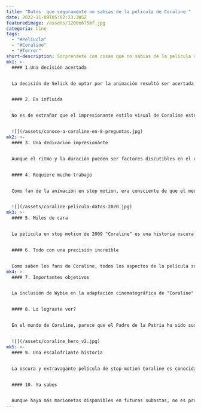 ```yaml
---
title: "Datos  que seguramente no sabias de la pelicula de Coraline "
date: 2022-11-09T05:02:23.385Z
featuredimage: /assets/1200x675mf.jpg
categoria: Cine
tags:
  - "#Peliucla"
  - "#Coraline"
  - "#Terror"
short-description: S﻿orprendete con cosas que no sabias de la pelicula de coraline
mk1: >-
  #### 1﻿.Una decisión acertada 


  La decisión de Selick de optar por la animación resultó ser acertada, ya que Coraline se convirtió rápidamente en un éxito comercial y de crítica, alabado por su estilo visual único. El enfoque de stop-motion permitió una mayor libertad creativa, aportando color e imaginación al espeluznante pero inolvidable mundo de la Otra Madre y el Otro Mundo. De hecho, se podría argumentar que la calidad surrealista de la situación de Coraline sólo se acentúa a través de las animaciones, haciendo más difícil para los espectadores distinguir entre la realidad y la pesadilla. En definitiva, Coraline estaba destinada a ser animada, una elección que contribuye a elevarla como uno de los mejores cuentos de hadas modernos.


  #### 2﻿. Es influida 


  No es de extrañar que el impresionante estilo visual de Coraline esté muy influenciado por el arte y la cultura japoneses. El director Henry Selick buscó el trabajo del artista gráfico afincado en Tokio Tadahiro Uesugi, invitándole a participar en la película como artista conceptual. Los diseños de Uesugi pueden verse en todo, desde las proporciones exageradas de los personajes hasta los ricos colores utilizados en toda la película. Pero las influencias japonesas de Coraline van más allá de su aspecto visual. Los temas de enfrentarse al miedo y superar la adversidad son comunes en el folclore japonés, y pueden verse en el viaje de Coraline cuando se enfrenta valientemente a la Otra Madre. Desde su arte hasta su historia, está claro que Coraline no sería lo mismo sin su clara infusión de influencias japonesas.


  ![](/assets/conoce-a-coraline-en-8-preguntas.jpg)
mk2: >-
  #### 3﻿. Una dedicación impresionante 


  Aunque el ritmo y la duración pueden ser factores discutibles en el éxito de una película, no se puede negar la dedicación y el duro trabajo que conlleva la producción de una animación en stop motion como Coraline. Como puede atestiguar cualquiera que haya trabajado con arcilla o marionetas, el stop motion no es como la animación tradicional: implica una cuidadosa planificación y precisión en cada movimiento, lo que hace que incluso las escenas más cortas sean un intenso trabajo de amor. En el caso de Coraline, todo este duro trabajo dio sus frutos, ya que la película recibió numerosas nominaciones a premios y ahora se considera un clásico moderno. La próxima vez que veas Coraline, tómate un momento para apreciar el largo proceso de producción que hay detrás de esos fotogramas tan cuidadosamente elaborados. Cada segundo ha merecido realmente semanas de esfuerzo.


  #### 4﻿. Requiere mucho trabajo 


  Como fan de la animación en stop motion, era consciente de que el medio es complejo y requiere mucho trabajo. Sin embargo, me quedé sorprendida cuando supe cuánto trabajo conlleva la creación de las propias marionetas. El proceso incluye moldear, esculpir y ensamblar múltiples versiones de cada personaje, ¡y eso incluso antes de empezar a rodar! En Coraline, sólo el personaje titular necesitó veintiocho marionetas diferentes. Y cada marioneta requirió al menos treinta artistas y de tres a seis meses de trabajo. Es realmente asombroso y un testimonio del nivel de dedicación y habilidad que requiere esta forma de arte única. Ver una película en stop motion como Coraline no es sólo visualmente impresionante: es una verdadera proeza artística.


  ![](/assets/coraline-pelicula-datos-2020.jpg)
mk3: >-
  #### 5﻿. Miles de cara 


  La película en stop motion de 2009 "Coraline" es una historia oscura y espeluznante que cautivó al público con sus impresionantes efectos visuales y su fascinante historia. Pero entre bastidores, hubo un enorme esfuerzo para dar vida a los personajes a través de sus expresiones. A cada personaje se le hicieron miles de caras diferentes, y la propia Coraline tuvo 6.000 caras individuales creadas sólo para ella. Para que los animadores tuvieran suficientes opciones para cada escena, tuvieron que planificar con antelación y anticipar cada posible expresión o movimiento facial. La destreza y la planificación necesarias para dar vida a estos pequeños rostros hacen de "Coraline" una obra maestra de la animación en stop motion.


  #### 6﻿. Todo con una precisión increíble 


  Como saben los fans de Coraline, todos los aspectos de la película son impresionantes y están meticulosamente elaborados. Esto incluye la propia ropa que llevan los personajes. ¿Cómo se crearon estos pequeños jerséis y mitones? La respuesta la tiene Althea Crome, una pionera del microtejido que tardó seis semanas en tejer a mano cada pequeño guante, utilizando agujas del grosor de un cabello humano. La atención de Crome a los detalles aporta una capa adicional de encanto y realismo al mundo ya fantástico de Coraline. Está claro que no se pasó por alto ningún detalle en la realización de esta película clásica.
mk4: >-
  #### 7﻿. Importantes objetivos 


  La inclusión de Wybie en la adaptación cinematográfica de "Coraline" cumple dos importantes objetivos. No sólo proporciona un alivio cómico, sino que también actúa como encarnación física de la realidad exterior. En la novela, su personaje sólo se menciona, pero desempeña un papel más importante en la historia de la película. Sirve como recordatorio de que lo que Coraline experimenta no está todo en su cabeza, añadiendo una capa de credibilidad a su viaje y aventura. Algunos pueden amarlo u odiarlo, pero su presencia es necesaria para el impacto general y la cohesión de la trama de la película.


  #### 8﻿. Lo lograste ver?


  En el mundo de Coraline, parece que el Padre de la Patria ha sido sustituido nada menos que por el Sr. Bobinsky, el domador de ratones del circo. Su cara aparece ahora en billetes de un dólar, y su característico uniforme militar azul con botones dorados puede verse colgado en el pasillo de Coraline. De hecho, cuando una enfadada señorita Forcible intenta sobornar a Coraline con un billete de un dólar para que se olvide de pasar por la puerta pequeña, menciona al "padre de la nación" Está claro que Bobinsky ocupa un lugar central en este universo alternativo y ha ocupado el lugar de Washington como figura icónica. Pero aunque a primera vista parezca alegre e inofensivo, los verdaderos motivos del Sr. Bobinsky son todo menos honorables, lo que le convierte en un sustituto poco digno de George Washington. Al final, Coraline opta por ignorar el soborno de la señorita Forcible y mantenerse fiel a sí misma, igual que nuestros padres fundadores buscaron la independencia del dominio británico. En el mundo real, siempre tendremos a George Washington a quien admirar, pero es divertido imaginar lo que podría ocurrir si otra persona ocupara su lugar en otro universo. Quién sabe, quizá pongan a Meryl Streep en el billete de diez dólares en una realidad alternativa Las posibilidades son infinitas.


  ![](/assets/coraline_hero_v2.jpg)
mk5: >-
  #### 9﻿. Una escalofriante historia 


  La oscura y extravagante película de stop-motion Coraline es conocida por sus inquietantes imágenes y su escalofriante historia, pero también cuenta con una banda sonora única. El grupo indie They Might be Giants estaba previsto que compusiera toda la música de la película, pero el director Henry Selick decidió finalmente que sus canciones no encajarían con el tono final de la película. Sin embargo, una composición del grupo, llamada "Other Father Song", tuvo cabida en la película final. Y aunque el resto de su trabajo fue finalmente eliminado de Coraline, desde entonces lo han publicado en un álbum independiente llamado Coraline: The Lost Songs. Los fans de TMBG y de Coraline pueden ahora disfrutar de estas espeluznantes canciones que estaban pensadas para la gran pantalla, pero que no llegaron a ser seleccionadas. A pesar de su propósito original, estas canciones perdidas ofrecen un añadido único al espeluznante encanto de esta querida película.


  #### 1﻿0. Ya sabes 


  Aunque haya más marionetas disponibles en futuras subastas, no es probable que sean baratas. El valor real de una marioneta de Coraline no sólo reside en su valor material, sino también en su artesanía, su rareza y la experiencia mágica que supuso para el público y los fans. Así que, para quienes busquen una Coraline para su colección, quizá sea mejor centrarse en encontrar una preciada pieza de merchandising o una rara pieza de arte conceptual. O bien, canaliza tu amor por la película para apoyar a organizaciones como El Arte de Elysium, que llevan la creatividad y la inspiración a comunidades desfavorecidas. De este modo, todo el mundo puede beneficiarse de la imaginación y el talento que se emplearon para crear el querido personaje de Coraline.
---
```

